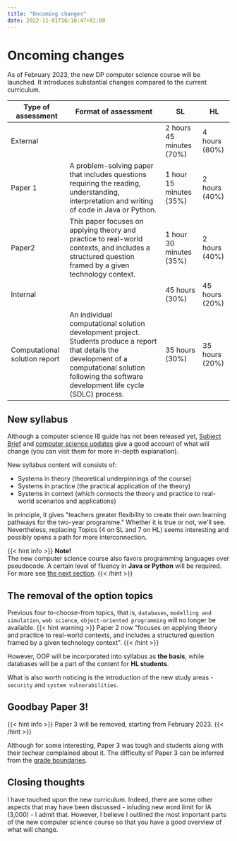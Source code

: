 ```yaml
---
title: "Oncoming changes"
date: 2022-11-01T16:10:47+01:00
---
```


# Oncoming changes
As of February 2023, the new DP computer science course will be launched. It introduces substantial changes compared to the current curriculum.

| Type of assessment | Format of assessment | SL | HL | 
| -------- | -- | -- | -- | 
| External |  | 2 hours 45 minutes (70%) | 4 hours (80%) |
| Paper 1 | A problem-solving paper that includes questions requiring the reading, understanding, interpretation and writing of code in Java or Python. | 1 hour 15 minutes (35%) | 2 hours (40%) |
| Paper2 | This paper focuses on applying theory and practice to real-world contexts, and includes a structured question framed by a given technology context. | 1 hour 30 minutes (35%) | 2 hours (40%) |
| Internal |  | 45 hours (30%) | 45 hours (20%) |
| Computational solution report | An individual computational solution development project. Students produce a report that details the development of a computational solution following the software development life cycle (SDLC) process. | 35 hours (30%) | 35 hours (20%) |

## New syllabus
Although a computer science IB guide has not been released yet, [Subject Brief](https://www.ibo.org/globalassets/new-structure/university-admission/pdfs/dp_comps_subject-brief_may_2022_e.pdf) and [computer science updates](https://www.ibo.org/university-admission/latest-curriculum-updates/computer-science-updates/) give a good account of what will change (you can visit them for more in-depth explanation).

New syllabus content will consists of:
* Systems in theory (theoretical underpinnings of the course)
* Systems in practice (the practical application of the theory)
* Systems in context (which connects the theory and practice to real-world scenarios and applications)

In principle, it gives "teachers greater flexibility to create their own learning pathways for the two-year programme." Whether it is true or not, we'll see. Nevertheless, replacing Topics (4 on SL and 7 on HL) seems interesting and possibly opens a path for more interconnection.

{{< hint info >}}
**Note!**  
The new computer science course also favors programming languages over pseudocode. A certain level of fluency in **Java or Python** will be required. For more see [the next section](#the-removal-of-the-option-topics).
{{< /hint >}}

## The removal of the option topics
Previous four to-choose-from topics, that is, `databases`, `modelling and simulation`, `web science`, `object-oriented programming` will no longer be available.
{{< hint warning >}}
Paper 2 now "focuses on applying theory and practice to real-world contexts, and includes a structured question framed by a given technology context".
{{< /hint >}}

However, OOP will be incorporated into syllabus as **the basis**, while databases will be a part of the content for **HL students**.

What is also worth noticing is the introduction of the new study areas - `security` and `system vulnerabilities`.

## Goodbay Paper 3!
{{< hint info >}}
Paper 3 will be removed, starting from February 2023.
{{< /hint >}}

Although for some interesting, Paper 3 was tough and students along with their techear complained about it. The difficulty of Paper 3 can be inferred from the [grade boundaries](/IB-CS-GeS/external-assessment/paper-3/).

## Closing thoughts
I have touched upon the new curriculum. Indeed, there are some other aspects that may have been discussed - inluding new word limit for IA (3,000) - I admit that. However, I believe I outlined the most important parts of the new computer science course so that you have a good overview of what will change.
